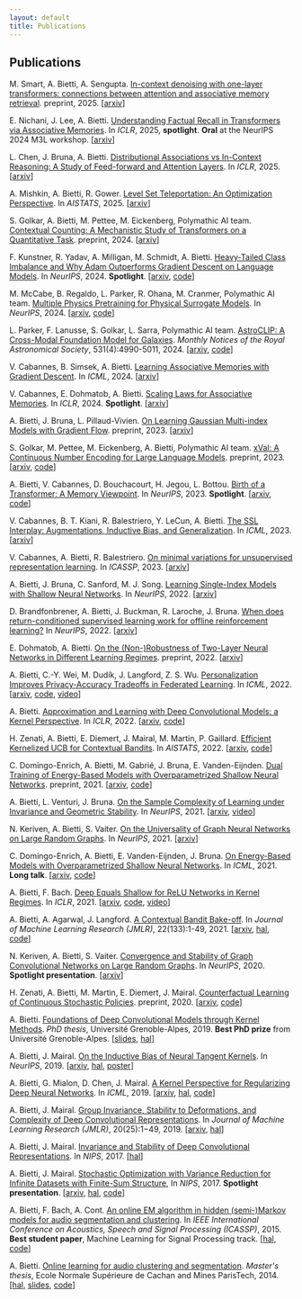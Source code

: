 ```yaml
---
layout: default
title: Publications
---
```

## Publications

M. Smart, A. Bietti, A. Sengupta. [In-context denoising with one-layer transformers: connections between attention and associative memory retrieval](https://arxiv.org/pdf/2502.05164). preprint, 2025. \[[arxiv](https://arxiv.org/abs/2502.05164)\]

E. Nichani, J. Lee, A. Bietti. [Understanding Factual Recall in Transformers via Associative Memories](https://arxiv.org/pdf/2412.06538). In *ICLR*, 2025, **spotlight**. **Oral** at the NeurIPS 2024 M3L workshop. \[[arxiv](https://arxiv.org/abs/2412.06538)\]

L. Chen, J. Bruna, A. Bietti. [Distributional Associations vs In-Context Reasoning: A Study of Feed-forward and Attention Layers](https://openreview.net/pdf?id=WCVMqRHWW5). In *ICLR*, 2025. \[[arxiv](https://arxiv.org/abs/2406.03068)\]

A. Mishkin, A. Bietti, R. Gower. [Level Set Teleportation: An Optimization Perspective](https://arxiv.org/pdf/2403.03362). In *AISTATS*, 2025. \[[arxiv](https://arxiv.org/abs/2403.03362)\]

S. Golkar, A. Bietti, M. Pettee, M. Eickenberg, Polymathic AI team. [Contextual Counting: A Mechanistic Study of Transformers on a Quantitative Task](https://arxiv.org/pdf/2406.02585). preprint, 2024. \[[arxiv](https://arxiv.org/abs/2406.02585)\]

F. Kunstner, R. Yadav, A. Milligan, M. Schmidt, A. Bietti. [Heavy-Tailed Class Imbalance and Why Adam Outperforms Gradient Descent on Language Models](https://arxiv.org/pdf/2402.19449). In *NeurIPS*, 2024. **Spotlight**. \[[arxiv](https://arxiv.org/abs/2402.19449), [code](https://github.com/fKunstner/class-imbalance-sgd-adam)\]

M. McCabe, B. Regaldo, L. Parker, R. Ohana, M. Cranmer, Polymathic AI team. [Multiple Physics Pretraining for Physical Surrogate Models](https://arxiv.org/pdf/2310.02994). In *NeurIPS*, 2024. \[[arxiv](https://arxiv.org/abs/2310.02994), [code](https://github.com/PolymathicAI/multiple_physics_pretraining)\]

L. Parker, F. Lanusse, S. Golkar, L. Sarra, Polymathic AI team. [AstroCLIP: A Cross-Modal Foundation Model for Galaxies](https://academic.oup.com/mnras/article/531/4/4990/7697182). *Monthly Notices of the Royal Astronomical Society*, 531(4):4990-5011, 2024. \[[arxiv](https://arxiv.org/abs/2310.03024), [code](https://github.com/PolymathicAI/AstroCLIP)\]

V. Cabannes, B. Simsek, A. Bietti. [Learning Associative Memories with Gradient Descent](https://arxiv.org/pdf/2402.18724). In *ICML*, 2024. \[[arxiv](https://arxiv.org/abs/2402.18724)\]

V. Cabannes, E. Dohmatob, A. Bietti. [Scaling Laws for Associative Memories](https://arxiv.org/pdf/2310.02984). In *ICLR*, 2024. **Spotlight**. \[[arxiv](https://arxiv.org/abs/2310.02984)\]

A. Bietti, J. Bruna, L. Pillaud-Vivien. [On Learning Gaussian Multi-index Models with Gradient Flow](https://arxiv.org/pdf/2310.19793.pdf). preprint, 2023. \[[arxiv](https://arxiv.org/abs/2310.19793)\]

S. Golkar, M. Pettee, M. Eickenberg, A. Bietti, Polymathic AI team. [xVal: A Continuous Number Encoding for Large Language Models](https://arxiv.org/pdf/2310.02989). preprint, 2023. \[[arxiv](https://arxiv.org/abs/2310.02989), [code](https://github.com/PolymathicAI/xval)\]

A. Bietti, V. Cabannes, D. Bouchacourt, H. Jegou, L. Bottou. [Birth of a Transformer: A Memory Viewpoint](https://arxiv.org/pdf/2306.00802). In *NeurIPS*, 2023. **Spotlight**. \[[arxiv](https://arxiv.org/abs/2306.00802), [code](https://github.com/albietz/transformer-birth)\]

V. Cabannes, B. T. Kiani, R. Balestriero, Y. LeCun, A. Bietti. [The SSL Interplay: Augmentations, Inductive Bias, and Generalization](https://arxiv.org/pdf/2302.02774). In *ICML*, 2023. \[[arxiv](https://arxiv.org/abs/2302.02774)\]

V. Cabannes, A. Bietti, R. Balestriero. [On minimal variations for unsupervised representation learning](https://arxiv.org/pdf/2211.03782). In *ICASSP*, 2023. \[[arxiv](https://arxiv.org/abs/2211.03782)\]

A. Bietti, J. Bruna, C. Sanford, M. J. Song. [Learning Single-Index Models with Shallow Neural Networks](https://arxiv.org/pdf/2210.15651.pdf). In *NeurIPS*, 2022. \[[arxiv](https://arxiv.org/abs/2210.15651)\]

D. Brandfonbrener, A. Bietti, J. Buckman, R. Laroche, J. Bruna. [When does return-conditioned supervised learning work for offline reinforcement learning?](https://arxiv.org/pdf/2206.01079) In *NeurIPS*, 2022. \[[arxiv](https://arxiv.org/abs/2206.01079)\]

E. Dohmatob, A. Bietti. [On the (Non-)Robustness of Two-Layer Neural Networks in Different Learning Regimes](https://arxiv.org/pdf/2203.11864). preprint, 2022. \[[arxiv](https://arxiv.org/abs/2203.11864)\]

A. Bietti, C.-Y. Wei, M. Dudík, J. Langford, Z. S. Wu. [Personalization Improves Privacy-Accuracy Tradeoffs in Federated Learning](https://proceedings.mlr.press/v162/bietti22a/bietti22a.pdf). In *ICML*, 2022. \[[arxiv](https://arxiv.org/abs/2202.05318), [code](https://github.com/albietz/ppsgd), [video](https://slideslive.com/38983416/personalization-improves-privacyaccuracy-tradeoffs-in-federated-learning)\]

A. Bietti. [Approximation and Learning with Deep Convolutional Models: a Kernel Perspective](https://openreview.net/pdf?id=lrocYB-0ST2). In *ICLR*, 2022. \[[arxiv](https://arxiv.org/abs/2102.10032), [code](https://github.com/albietz/ckn_kernel)\]

H. Zenati, A. Bietti, E. Diemert, J. Mairal, M. Martin, P. Gaillard. [Efficient Kernelized UCB for Contextual Bandits](https://arxiv.org/pdf/2202.05638). In *AISTATS*, 2022. \[[arxiv](https://arxiv.org/abs/2202.05638), [code](https://github.com/criteo-research/Efficient-Kernel-UCB)\]

C. Domingo-Enrich, A. Bietti, M. Gabrié, J. Bruna, E. Vanden-Eijnden. [Dual Training of Energy-Based Models with Overparametrized Shallow Neural Networks](https://arxiv.org/pdf/2107.05134). preprint, 2021. \[[arxiv](https://arxiv.org/abs/2107.05134), [code](https://github.com/CDEnrich/dual_ebms)\]

A. Bietti, L. Venturi, J. Bruna. [On the Sample Complexity of Learning under Invariance and Geometric Stability](https://arxiv.org/pdf/2106.07148). In *NeurIPS*, 2021. \[[arxiv](https://arxiv.org/abs/2106.07148), [video](https://nips.cc/virtual/2021/poster/26564)\]

N. Keriven, A. Bietti, S. Vaiter. [On the Universality of Graph Neural Networks on Large Random Graphs](https://arxiv.org/pdf/2105.13099.pdf). In *NeurIPS*, 2021. \[[arxiv](https://arxiv.org/abs/2105.13099)\]

C. Domingo-Enrich, A. Bietti, E. Vanden-Eijnden, J. Bruna. [On Energy-Based Models with Overparametrized Shallow Neural Networks](https://arxiv.org/pdf/2104.07531.pdf). In *ICML*, 2021. **Long talk**. \[[arxiv](https://arxiv.org/abs/2104.07531), [code](https://github.com/CDEnrich/ebms_shallow_nn)\]

A. Bietti, F. Bach. [Deep Equals Shallow for ReLU Networks in Kernel Regimes](https://arxiv.org/pdf/2009.14397.pdf). In *ICLR*, 2021. \[[arxiv](https://arxiv.org/abs/2009.14397), [code](https://github.com/albietz/deep_shallow_kernel), [video](https://slideslive.com/38953756/deep-equals-shallow-for-relu-networks-in-kernel-regimes)\]

A. Bietti, A. Agarwal, J. Langford. [A Contextual Bandit Bake-off](https://jmlr.org/papers/volume22/18-863/18-863.pdf). In *Journal of Machine Learning Research (JMLR)*, 22(133):1-49, 2021. \[[arxiv](https://arxiv.org/abs/1802.04064), [hal](https://hal.inria.fr/hal-01708310), [code](https://github.com/JohnLangford/vowpal_wabbit)\]

N. Keriven, A. Bietti, S. Vaiter. [Convergence and Stability of Graph Convolutional Networks on Large Random Graphs](https://arxiv.org/pdf/2006.01868.pdf). In *NeurIPS*, 2020. **Spotlight presentation**. \[[arxiv](https://arxiv.org/abs/2006.01868)\]

H. Zenati, A. Bietti, M. Martin, E. Diemert, J. Mairal. [Counterfactual Learning of Continuous Stochastic Policies](https://arxiv.org/pdf/2004.11722.pdf). preprint, 2020. \[[arxiv](https://arxiv.org/abs/2004.11722), [code](https://github.com/criteo-research/optimization-continuous-action-crm)\]

A. Bietti. [Foundations of Deep Convolutional Models through Kernel Methods](https://tel.archives-ouvertes.fr/tel-02543073/document). *PhD thesis*, Université Grenoble-Alpes, 2019. **Best PhD prize** from Université Grenoble-Alpes. \[[slides](files/phd_slides.pdf), [hal](https://hal.inria.fr/tel-02543073)\]

A. Bietti, J. Mairal. [On the Inductive Bias of Neural Tangent Kernels](https://arxiv.org/pdf/1905.12173.pdf). In *NeurIPS*, 2019. \[[arxiv](https://arxiv.org/abs/1905.12173), [hal](https://hal.inria.fr/hal-02144221), [poster](files/ntk_neurips2019_poster.pdf)\]

A. Bietti, G. Mialon, D. Chen, J. Mairal. [A Kernel Perspective for Regularizing Deep Neural Networks](https://arxiv.org/pdf/1810.00363.pdf). In *ICML*, 2019. \[[arxiv](https://arxiv.org/abs/1810.00363), [hal](https://hal.inria.fr/hal-01884632), [code](https://github.com/albietz/kernel_reg)\]

A. Bietti, J. Mairal. [Group Invariance, Stability to Deformations, and Complexity of Deep Convolutional Representations](http://www.jmlr.org/papers/volume20/18-190/18-190.pdf). In *Journal of Machine Learning Research (JMLR)*, 20(25):1−49, 2019. \[[arxiv](https://arxiv.org/abs/1706.03078), [hal](https://hal.inria.fr/hal-01536004)\]

A. Bietti, J. Mairal. [Invariance and Stability of Deep Convolutional Representations](https://hal.inria.fr/hal-01630265/document). In *NIPS*, 2017. \[[hal](https://hal.inria.fr/hal-01630265/document)\]

A. Bietti, J. Mairal. [Stochastic Optimization with Variance Reduction for Infinite Datasets with Finite-Sum Structure](https://arxiv.org/pdf/1610.00970.pdf), In *NIPS*, 2017. **Spotlight presentation**. \[[arxiv](https://arxiv.org/abs/1610.00970), [hal](https://hal.inria.fr/hal-01375816/document), [code](https://github.com/albietz/stochs)\]

A. Bietti, F. Bach, A. Cont. [An online EM algorithm in hidden (semi-)Markov models for audio segmentation and clustering](files/icassp_online_hmm.pdf). In *IEEE International Conference on Acoustics, Speech and Signal Processing (ICASSP)*, 2015. **Best student paper**, Machine Learning for Signal Processing track. \[[hal](https://hal.inria.fr/hal-01115826/document), [code](https://github.com/albietz/online_hmm)\]

A. Bietti. [Online learning for audio clustering and segmentation](files/ms-thesis.pdf). *Master's thesis*, Ecole Normale Supérieure de Cachan and Mines ParisTech, 2014. \[[hal](https://hal.inria.fr/hal-01064672/document), [slides](files/slides-ircam.pdf), [code](https://github.com/albietz/online_hmm)\]
